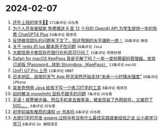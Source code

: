 # 2024-02-07

1. [还在上班的举手🙋‍♂️](https://www.v2ex.com/t/1014798) `171条评论` `问与答`
1. [为个人开发者赋能 免费赠送 6 至 12 个月的 OpenAI API 为学生提供一年的免费 ChatGPT4 Plus](https://www.v2ex.com/t/1014814) `54条评论` `程序员`
1. [反馈微信团队的问题有下文了，但这甩锅的水平堪称一绝！](https://www.v2ex.com/t/1014806) `20条评论` `微信`
1. [关于 redis 的 lua 脚本原子性问题](https://www.v2ex.com/t/1014813) `16条评论` `Java`
1. [大额信用卡套现存在银行吃利息可行吗？](https://www.v2ex.com/t/1014818) `15条评论` `奇思妙想`
1. [Safari for macOS KeePass 真是无解了吗？一年一度折腾密码管理器，放弃订阅版 1Password…转到 Strongbox（KeePass）](https://www.v2ex.com/t/1014816) `13条评论` `macOS`
1. [UniFi U7 Pro 上市](https://www.v2ex.com/t/1014795) `12条评论` `UBNT`
1. [日本地区、自带的天气 App 昨天突然开始支持“未来一小时降水强度”](https://www.v2ex.com/t/1014797) `10条评论` `iPhone`
1. [突发奇想用 Java 给孩子写一个练习打字的工具](https://www.v2ex.com/t/1014807) `8条评论` `程序员`
1. [如何解决 moonlight 鼠标不跟手的问题](https://www.v2ex.com/t/1014805) `7条评论` `问与答`
1. [无语！报警被诈骗，然后手机拿去做笔录，被发现装了外网软件，又被罚了 500。。。](https://www.v2ex.com/t/1014831) `6条评论` `问与答`
1. [初学前端有推荐的课程 or 书本吗](https://www.v2ex.com/t/1014820) `6条评论` `问与答`
1. [大佬们平时开发 golang 过程中有没有什么最佳实践或者经验之谈 让小弟学习学习](https://www.v2ex.com/t/1014810) `6条评论` `Go 编程语言`

